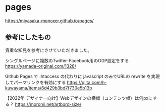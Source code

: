 # pages
https://miyasaka-monoxer.github.io/pages/

## 参考にしたもの
貴重な知見を参考にさせていただきました。

シングルページに複数のTwitter･Facebook用のOGP設定をする
https://yamada-original.com/1328/

Github Pages で .htaccess の代わりに javascript のみでURLの rewrite を実現してパーマリンクを有効にする
https://qiita.com/h-kuwayama/items/6d429b3bd7f730e5b13b

【2022年 デザイナー向け】Webデザインの横幅（コンテンツ幅）は何pxにする？
https://moromi.net/artbord-size/
